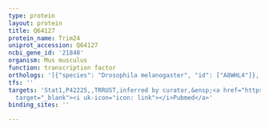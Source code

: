 ```yaml
---
type: protein
layout: protein
title: Q64127
protein_name: Trim24
uniprot_accession: Q64127
ncbi_gene_id: '21848'
organism: Mus musculus
function: transcription factor
orthologs: '[{"species": "Drosophila melanogaster", "id": ["A8WHL4"]}, {"species": "Homo sapiens", "id": ["<a href=\"/protein/o15164\">O15164</a>"]}]'
tfs: ''
targets: 'Stat1,P42225,,TRRUST,inferred by curator,&ensp;<a href="https://www.ncbi.nlm.nih.gov/pubmed/?term=29087512%5Buid%5D+OR+21768647%5Buid%5D"
  target="_blank"><i uk-icon="icon: link"></i>Pubmed</a>'
binding_sites: ''

---
```

